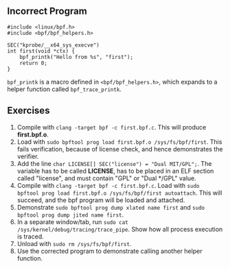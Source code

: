 ## Incorrect Program

```
#include <linux/bpf.h>
#include <bpf/bpf_helpers.h>

SEC("kprobe/__x64_sys_execve")
int first(void *ctx) {
    bpf_printk("Hello from %s", "first");
    return 0;
}
```

`bpf_printk` is a macro defined in `<bpf/bpf_helpers.h>`, which expands to a helper function called `bpf_trace_printk`.

## Exercises

1. Compile with `clang -target bpf -c first.bpf.c`. This will produce **first.bpf.o**.
1. Load with `sudo bpftool prog load first.bpf.o /sys/fs/bpf/first`. This fails verification, because of license check, and hence demonstrates the verifier.
1. Add the line `char LICENSE[] SEC("license") = "Dual MIT/GPL";`. The variable has to be called __LICENSE__, has to be placed in an ELF section called "license", and must contain "GPL" or "Dual */GPL" value.
1. Compile with `clang -target bpf -c first.bpf.c`. Load with `sudo bpftool prog load first.bpf.o /sys/fs/bpf/first autoattach`. This will succeed, and the bpf program will be loaded and attached.
1. Demonstrate `sudo bpftool prog dump xlated name first` and `sudo bpftool prog dump jited name first`.
1. In a separate window/tab, run `sudo cat /sys/kernel/debug/tracing/trace_pipe`. Show how all process execution is traced.
1. Unload with `sudo rm /sys/fs/bpf/first`.
1. Use the corrected program to demonstrate calling another helper function.

